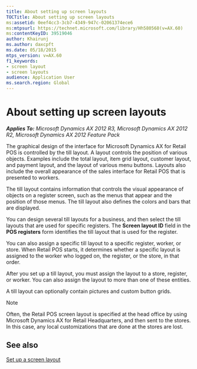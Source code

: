 ```yaml
---
title: About setting up screen layouts
TOCTitle: About setting up screen layouts
ms:assetid: 0eef4cc3-3cb7-4349-947c-02061374ece6
ms:mtpsurl: https://technet.microsoft.com/library/Hh580568(v=AX.60)
ms:contentKeyID: 39519046
author: Khairunj
ms.author: daxcpft
ms.date: 05/18/2015
mtps_version: v=AX.60
f1_keywords:
- screen layout
- screen layouts
audience: Application User
ms.search.region: Global
---
```


# About setting up screen layouts 


_**Applies To:** Microsoft Dynamics AX 2012 R3, Microsoft Dynamics AX 2012 R2, Microsoft Dynamics AX 2012 Feature Pack_

The graphical design of the interface for Microsoft Dynamics AX for Retail POS is controlled by the till layout. A layout controls the position of various objects. Examples include the total layout, item grid layout, customer layout, and payment layout, and the layout of various menu buttons. Layouts also include the overall appearance of the sales interface for Retail POS that is presented to workers.

The till layout contains information that controls the visual appearance of objects on a register screen, such as the menus that appear and the position of those menus. The till layout also defines the colors and bars that are displayed.

You can design several till layouts for a business, and then select the till layouts that are used for specific registers. The **Screen layout ID** field in the **POS registers** form identifies the till layout that is used for the register.

You can also assign a specific till layout to a specific register, worker, or store. When Retail POS starts, it determines whether a specific layout is assigned to the worker who logged on, the register, or the store, in that order.

After you set up a till layout, you must assign the layout to a store, register, or worker. You can also assign the layout to more than one of these entities.

A till layout can optionally contain pictures and custom button grids.


> [!NOTE]
> <P>Often, the Retail POS screen layout is specified at the head office by using Microsoft Dynamics AX for Retail Headquarters, and then sent to the stores. In this case, any local customizations that are done at the stores are lost.</P>



## See also

[Set up a screen layout](set-up-a-screen-layout.md)

  


